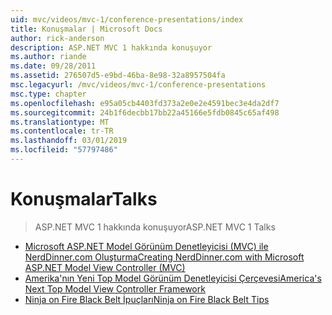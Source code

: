 ```yaml
---
uid: mvc/videos/mvc-1/conference-presentations/index
title: Konuşmalar | Microsoft Docs
author: rick-anderson
description: ASP.NET MVC 1 hakkında konuşuyor
ms.author: riande
ms.date: 09/28/2011
ms.assetid: 276507d5-e9bd-46ba-8e98-32a8957504fa
msc.legacyurl: /mvc/videos/mvc-1/conference-presentations
msc.type: chapter
ms.openlocfilehash: e95a05cb4403fd373a2e0e2e4591bec3e4da2df7
ms.sourcegitcommit: 24b1f6decbb17bb22a45166e5fdb0845c65af498
ms.translationtype: MT
ms.contentlocale: tr-TR
ms.lasthandoff: 03/01/2019
ms.locfileid: "57797486"
---
```

<a name="talks"></a><span data-ttu-id="4b0f6-103">Konuşmalar</span><span class="sxs-lookup"><span data-stu-id="4b0f6-103">Talks</span></span>
====================
> <span data-ttu-id="4b0f6-104">ASP.NET MVC 1 hakkında konuşuyor</span><span class="sxs-lookup"><span data-stu-id="4b0f6-104">ASP.NET MVC 1 Talks</span></span>


- [<span data-ttu-id="4b0f6-105">Microsoft ASP.NET Model Görünüm Denetleyicisi (MVC) ile NerdDinner.com Oluşturma</span><span class="sxs-lookup"><span data-stu-id="4b0f6-105">Creating NerdDinner.com with Microsoft ASP.NET Model View Controller (MVC)</span></span>](creating-nerddinnercom-with-microsoft-aspnet-model-view-controller-mvc.md)
- [<span data-ttu-id="4b0f6-106">Amerika'nın Yeni Top Model Görünüm Denetleyicisi Çerçevesi</span><span class="sxs-lookup"><span data-stu-id="4b0f6-106">America's Next Top Model View Controller Framework</span></span>](americas-next-top-model-view-controller-framework.md)
- [<span data-ttu-id="4b0f6-107">Ninja on Fire Black Belt İpuçları</span><span class="sxs-lookup"><span data-stu-id="4b0f6-107">Ninja on Fire Black Belt Tips</span></span>](ninja-on-fire-black-belt-tips.md)

